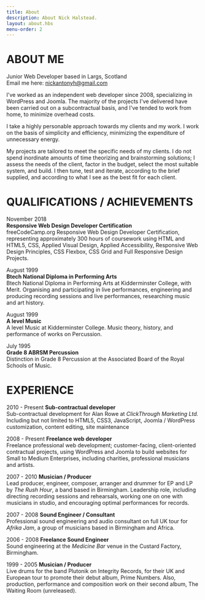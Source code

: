 ```yaml
---
title: About
description: About Nick Halstead.
layout: about.hbs
menu-order: 2
---
```


# ABOUT ME

Junior Web Developer based in Largs, Scotland  
Email me here: <nickantonyh@gmail.com>

I've worked as an independent web developer since 2008, specializing in WordPress
and Joomla. The majority of the projects I've delivered have been carried out on a subcontractual
basis, and I've tended to work from home, to minimize overhead costs. 

I take a highly personable approach towards my clients and my work. I work on the basis of
simplicity and efficiency, minimizing the expenditure of unnecessary energy.  

My projects are tailored to meet the specific needs of my clients. I do not spend inordinate amounts
of time theorizing and brainstorming solutions; I assess the needs of the client, factor in the budget, select the most
suitable system, and build. I then tune, test and iterate, according to the brief supplied, and according to what I see as
the best fit for each client.

# QUALIFICATIONS / ACHIEVEMENTS

November 2018  
**Responsive Web Design Developer Certification**  
freeCodeCamp.org Responsive Web Design Developer Certification, representing
approximately 300 hours of coursework using HTML and HTML5, CSS, Applied Visual
Design, Applied Accessibility, Responsive Web Design Principles, CSS Flexbox, CSS
Grid and Full Responsive Design Projects.

August 1999  
**Btech National Diploma in Performing Arts**  
Btech National Diploma in Performing Arts at Kidderminster College, with Merit.
Organising and participating in live performances, engineering and producing recording
sessions and live performances, researching music and art history.

August 1999  
**A level Music**  
A level Music at Kidderminster College. Music theory, history, and performance of works
on Percussion.

July 1995  
**Grade 8 ABRSM Percussion**  
Distinction in Grade 8 Percussion at the Associated Board of the Royal Schools of Music.

# EXPERIENCE

2010 - Present **Sub-contractual developer**  
Sub-contractual development for Alan Rowe at *ClickThrough Marketing Ltd.* Including
but not limited to HTML5, CSS3, JavaScript, Joomla / WordPress customization, content
editing, site maintenance

2008 - Present **Freelance web developer**  
Freelance professional web development; customer-facing, client-oriented contractual
projects, using WordPress and Joomla to build websites for Small to Medium Enterprises,
including charities, professional musicians and artists.

2007 - 2010 **Musician / Producer**  
Lead producer, engineer, composer, arranger and drummer for EP and LP by *The Rush
Hour*, a band based in Birmingham. Leadership role, including directing recording
sessions and rehearsals, working one on one with musicians in studio, and encouraging
optimal performances for records.

2007 - 2008 **Sound Engineer / Consultant**  
Professional sound engineering and audio consultant on full UK tour for *Afrika Jam*, a
group of musicians based in Birmingham and Africa.

2006 - 2008 **Freelance Sound Engineer**  
Sound engineering at the *Medicine Bar* venue in the Custard Factory, Birmingham.

1999 - 2005 **Musician / Producer**  
Live drums for the band Plutonik on Integrity Records, for their UK and European tour to
promote their debut album, Prime Numbers. Also, production, performance and
composition work on their second album, The Waiting Room (unreleased).
